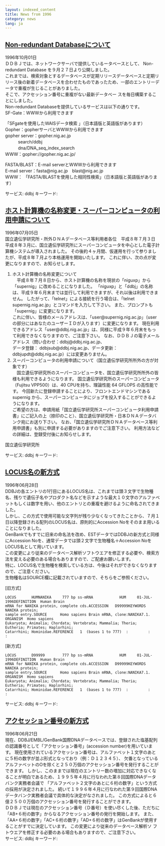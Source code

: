 ```yaml
---
layout: indexed_content
title: News from 1996
category: news
lang: ja
---
```


<div class="news_post firstpost">
  <h2 class="news_title" id="wn961001"><a href="#wn961001">Non-redundant Databaseについて</a></h2>
  <div class="news_date">1996年10月01日</div>
  <div class="news_content">ＤＤＢＪでは、ネットワークサーバで提供しているータベースとして、 Non-redundant Database を９月２７日より公開しました。<br>これまでは、検索対象とするデータベースが定期リリースデータベースと定期リリース後の新着データベースを合わせたものであったため、一部のエントリーデータで重複が生じることがありました。<br>そこで、アクセッション番号に重複がない最新データベー スを毎日構築することにしました。<br>Non-redundant Databaseを提供しているサービスは以下の通りです。<br>SF-Gate：WWWから利用できます<p>「SFgateを使用したWAISデータ検索 」（日本語版と英語版があります）<br>Gopher：gopherサーバとWWWから利用できます<br>gopher server：gopher.nig.ac.jp<br>　　　search/ddbj<br>　　　dna/DNA_seq_index_search<br>WWW：gopher://gopher.nig.ac.jp/ </p><p>FASTA/BLAST：E-mail serverとWWWから利用できます<br>E-mail server：fasta@nig.ac.jp　blast@nig.ac.jp<br>WWW： 「FASTA/BLASTを使用した相同性検索」（日本語版と英語版があります）</p></div>
  <div class="news_category">
    <span class="service">サービス: ddbj</span>
    <span class="keyword">キーワード: </span>
  </div>
</div>
<div class="news_post_list">
  <h2 class="news_title" id="wn960705"><a href="#wn960705">ホスト計算機の名称変更・スーパーコンピュータの利用申請について</a></h2>
  <div class="news_date">1996年07月05日</div>
  <div class="news_content">国立遺伝学研究所・所外ＤＮＡデータベース等利用者各位　平成８年７月３日<br>平成８年３月に、国立遺伝学研究所にスーパーコンピュータを中心とした電子計算機システムが導入されました。 その後約４ヶ月間、仮運用を行って参りましたが、平成８年７月より本格運用を開始いたします。 これに伴い、次の点が変更になりますので、お知らせします。<ol><li>ホスト計算機の名称変更について<br>　平成８年７月８日から、ホスト計算機の名称を現状の「niguxp」から「supernig」に改めることになりました。 「niguxp」と「ddbj」の名称は、平成９年６月末までは並行して利用できますが、それ以後は利用できません。 したがって、「telnet」による接続を行う場合は、「telnet supernig.nig.ac.jp」とコマンドを入力して下さい。 また、プロンプトも「supernig」に変更になります。<br>これに伴い、皆様のメールアドレスは、「user@supernig.nig.ac.jp」（user の部分にはあなたのユーザーＩＤが入ります）に変更になります。 現在利用できるアドレス「user@ddbj.nig.ac.jp」は、同様に平成９年６月末をもって利用できなくなりますので、ご注意下さい。 なお、ＤＤＢＪの電子メールアドレス（問い合わせ：ddbj@ddbj.nig.ac.jp、<br>データ登録： ddbjsub@ddbj.nig.ac.jp、データ更新：ddbjupdt@ddbj.nig.ac.jp）には変更ありません。</li><li>スーパーコンピュータの利用申請について（国立遺伝学研究所所外の方が対象です）<br>　国立遺伝学研究所のスーパーコンピュータを、国立遺伝学研究所所外の皆様も利用できるようになります。 国立遺伝学研究所のスーパーコンピュータ（Fujitsu VPP500）は、40 CPUを持ち、理論性能 64 GFLOPS の高性能です。 今回新たに登録申請することにより、フロントエンドマシンである supernig から、スーパーコンピュータにジョブを投入することができるようになります。<br>ご希望の方は、申請用紙「国立遺伝学研究所スーパーコンピュータ利用申請書」にご記入の上（捺印のこと）、国立遺伝学研究所・日本ＤＮＡデータバンク宛にお送り下さい。 なお、「国立遺伝学研究所ＤＮＡデータベース等利用申請書」も別に申請する必要がありますのでご注意下さい。 利用方法などの詳細は、登録受付後にお知らせします。</li></ol><p>国立遺伝学研究所</p></div>
  <div class="news_category">
    <span class="service">サービス: ddbj</span>
    <span class="keyword">キーワード: </span>
  </div>
</div>
<div class="news_post_list">
  <h2 class="news_title" id="wn960628"><a href="#wn960628">LOCUS名の新方式</a></h2>
  <div class="news_date">1996年06月28日</div>
  <div class="news_content">DDBJの各エントリの1行目にあるLOCUS名は、これまでは頭３文字で生物種名、残りで遺伝子名やプロダクト名などを示すような最大１０文字のアルファベットもしくは数字を用い、他のエントリとの重複を避けるように命名されてきました。<br>しかし、この方式で使用可能な文字列が残り少なくなってきたことから、７月１日以降登録される配列のLOCUS名は、原則的にAccession Noをそのまま用いることになりました。<br>GenBankでもすでに旧来の命名法を改め、ESTデータではDDBJの新方式と同様にAccession Noを、通常データでは頭２文字で生物種名＋Accession NoをLOCUS名として用いています。<br>この変更により従来のデータベース解析ソフトウエアを修正する必要や、検索方法を変える必要のある場合もありますので、ご配慮お願いします。<br>特に、LOCUS名で生物種を検索している方は、今後はそれができなくなりますので、ご注意ください。<br>生物種名はSOURCE欄に記載されていますので、そちらをご参照ください。 
<p>[旧方式]</p>
<pre class="highlight"><code>LOCUS       HUMNANIKA     777 bp ss-mRNA            HUM     01-JUL-1996DEFINITION  Human Brain 
mRNA for NANIKA protein, complete cds.ACCESSION   D99999KEYWORDS    NANIKA protein; 
sample entry.SOURCE      Homo sapiens Brain mRNA, clone:NANIKA7.1.  ORGANISM  Homo sapiens            
Eukaryota; Animalia; Chordata; Vertebrata; Mammalia; Theria;            Eutheria; Primates; Haplorhini; 
Catarrhini; Hominidae.REFERENCE   1  (bases 1 to 777)  :         :           :</code></pre>
<p>[新方式]</p>
<pre class="highlight"><code>LOCUS       D99999        777 bp ss-mRNA            HUM     01-JUL-1996DEFINITION  Human Brain 
mRNA for NANIKA protein, complete cds.ACCESSION   D99999KEYWORDS    NANIKA protein; 
sample entry.SOURCE      Homo sapiens Brain mRNA, clone:NANIKA7.1.  ORGANISM  Homo sapiens            
Eukaryota; Animalia; Chordata; Vertebrata; Mammalia; Theria;            Eutheria; Primates; Haplorhini; 
Catarrhini; Hominidae.REFERENCE   1  (bases 1 to 777)  :         :           :</code></pre></div>
  <div class="news_category">
    <span class="service">サービス: ddbj</span>
    <span class="keyword">キーワード: </span>
  </div>
</div>
<div class="news_post_list">
  <h2 class="news_title" id="wn960621"><a href="#wn960621">アクセッション番号の新方式</a></h2>
  <div class="news_date">1996年06月21日</div>
  <div class="news_content">現在、DDBJ/EMBL/GenBank国際DNAデータベースでは、登録された塩基配列の認識番号として「アクセッション番号」(accession number)を用いています。 現在使用されているアクセッション番号は、アルファベット１文字のあとに５桁の数字が並ぶ形式となっており（例：Ｄ１２３４５）、 欠番となっているアルファベットのOを除くと２５０万個のアクセッション番号を発行することができます。 しかし、このままでは現在のエントリー数の増加に対応できなくなることが明白であるため、１９９５年４月に行なわれた第８回国際DNAデータバンク実務者会議で 「アルファベット２文字のあとに６桁の数字」という方式の採用が決定されました。 続いて１９９６年４月に行なわれた第９回国際DNAデータバンク実務者会議で具体的な決定がなされました。 この方式によると６億２５００万個のアクセッション番号を発行することができます。<br>ＤＤＢＪでは現在のアクセッション番号（Ｄ番号）を使い尽くした後、ただちに「AB+６桁の数字」からなるアクセッション番号の発行を開始します。 また、「AA+６桁の数字」「AC+６桁の数字」「AD+６桁の数字」はGenBankが使用することがすでに決定しています。 この変更により従来のデータベース解析ソ フトウエアを修正する必要のある場合もありますので、ご注意下さい。</div>
  <div class="news_category">
    <span class="service">サービス: ddbj</span>
    <span class="keyword">キーワード: </span>
  </div>
</div>